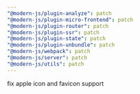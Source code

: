 ```yaml
---
"@modern-js/plugin-analyze": patch
"@modern-js/plugin-micro-frontend": patch
"@modern-js/plugin-router": patch
"@modern-js/plugin-ssr": patch
"@modern-js/plugin-state": patch
"@modern-js/plugin-unbundle": patch
"@modern-js/webpack": patch
"@modern-js/server": patch
"@modern-js/utils": patch
---
```


fix apple icon and favicon support
